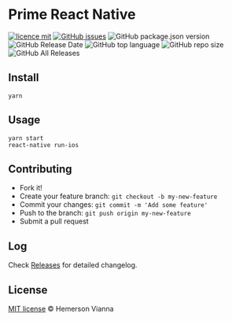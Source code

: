 # Prime React Native

[![licence mit](https://img.shields.io/badge/license-MIT-blue.svg?style=flat-square)](http://hemersonvianna.mit-license.org/)
[![GitHub issues](https://img.shields.io/github/issues/org-victorinox/prime-react-native.svg)](https://github.com/org-victorinox/prime-react-native/issues)
![GitHub package.json version](https://img.shields.io/github/package-json/v/org-victorinox/prime-react-native.svg)
![GitHub Release Date](https://img.shields.io/github/release-date/org-victorinox/prime-react-native.svg)
![GitHub top language](https://img.shields.io/github/languages/top/org-victorinox/prime-react-native.svg)
![GitHub repo size](https://img.shields.io/github/repo-size/org-victorinox/prime-react-native.svg)
![GitHub All Releases](https://img.shields.io/github/downloads/org-victorinox/prime-react-native/total.svg)

## Install

```
yarn
```

## Usage

```
yarn start
react-native run-ios
```

## Contributing

- Fork it!
- Create your feature branch: `git checkout -b my-new-feature`
- Commit your changes: `git commit -m 'Add some feature'`
- Push to the branch: `git push origin my-new-feature`
- Submit a pull request

## Log

Check [Releases](https://github.com/org-victorinox/prime-react-native/releases) for detailed changelog.

## License

[MIT license](http://app_descco.mit-license.org/) © Hemerson Vianna
